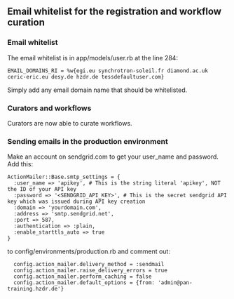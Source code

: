 ## Email whitelist for the registration and workflow curation

 
### Email whitelist

The email whitelist is in app/models/user.rb at the line 284:

```
EMAIL_DOMAINS_RI = %w{egi.eu synchrotron-soleil.fr diamond.ac.uk ceric-eric.eu desy.de hzdr.de tessdefaultuser.com}
```

Simply add any email domain name that should be whitelisted. 

### Curators and workflows

Curators are now able to curate workflows.

### Sending emails in the production environment

Make an account on sendgrid.com to get your user_name and password.
Add this:

```
ActionMailer::Base.smtp_settings = {
  :user_name => 'apikey', # This is the string literal 'apikey', NOT the ID of your API key
  :password => '<SENDGRID_API_KEY>', # This is the secret sendgrid API key which was issued during API key creation
  :domain => 'yourdomain.com',
  :address => 'smtp.sendgrid.net',
  :port => 587,
  :authentication => :plain,
  :enable_starttls_auto => true
}
```
to config/environments/production.rb
and comment out:

```
  config.action_mailer.delivery_method = :sendmail
  config.action_mailer.raise_delivery_errors = true
  config.action_mailer.perform_caching = false
  config.action_mailer.default_options = {from: 'admin@pan-training.hzdr.de'}
```
